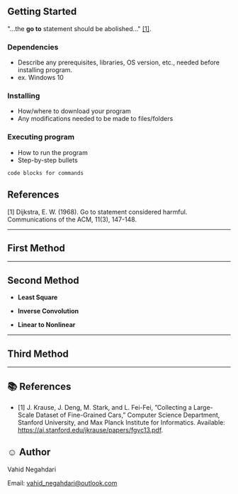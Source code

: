 ## Getting Started
"...the **go to** statement should be abolished..." [[1]](#1).
### Dependencies

* Describe any prerequisites, libraries, OS version, etc., needed before installing program.
* ex. Windows 10

### Installing

* How/where to download your program
* Any modifications needed to be made to files/folders

### Executing program

* How to run the program
* Step-by-step bullets
```
code blocks for commands
```

## References
<a id="1">[1]</a> 
Dijkstra, E. W. (1968). 
Go to statement considered harmful. 
Communications of the ACM, 11(3), 147-148.





---
## First Method




---
## Second Method
- **Least Square**


- **Inverse Convolution**


- **Linear to Nonlinear**




---
## Third Method



---
## :books: References 
- [1] J. Krause, J. Deng, M. Stark, and L. Fei-Fei, ”Collecting a Large-
Scale Dataset of Fine-Grained Cars,” Computer Science Department,
Stanford University, and Max Planck Institute for Informatics. Available:
https://ai.stanford.edu/jkrause/papers/fgvc13.pdf.

## :relaxed: Author  
Vahid Negahdari

Email:  <vahid_negahdari@outlook.com>